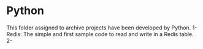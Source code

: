 # Python
This folder assigned to archive projects have been developed by Python.
1- Redis: The simple and first sample code to read and write in a Redis table.
2-
